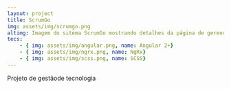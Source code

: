 ```yaml
---
layout: project
title: ScrumGo
img: assets/img/scrumgo.png
altimg: Imagem do sitema ScrumGo mostrando detalhes da página de gerenciamente de projetos
tecs: 
    - { img: assets/img/angular.png, name: Angular 2+}
    - { img: assets/img/ngrx.png, name: NgRx}
    - { img: assets/img/scss.png, name: SCSS}
---
```

Projeto de gestãode tecnologia
